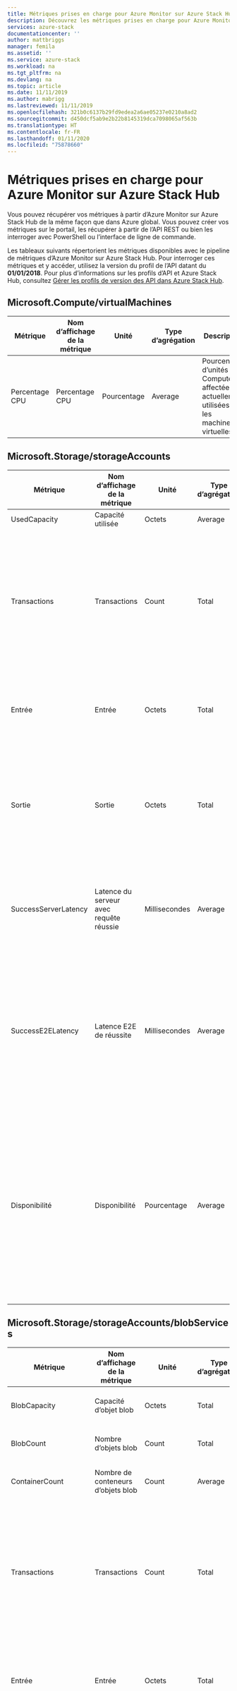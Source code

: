 ```yaml
---
title: Métriques prises en charge pour Azure Monitor sur Azure Stack Hub | Microsoft Docs
description: Découvrez les métriques prises en charge pour Azure Monitor sur Azure Stack Hub.
services: azure-stack
documentationcenter: ''
author: mattbriggs
manager: femila
ms.assetid: ''
ms.service: azure-stack
ms.workload: na
ms.tgt_pltfrm: na
ms.devlang: na
ms.topic: article
ms.date: 11/11/2019
ms.author: mabrigg
ms.lastreviewed: 11/11/2019
ms.openlocfilehash: 321b0c6137b29fd9edea2a6ae05237e0210a8ad2
ms.sourcegitcommit: d450dcf5ab9e2b22b8145319dca7098065af563b
ms.translationtype: HT
ms.contentlocale: fr-FR
ms.lasthandoff: 01/11/2020
ms.locfileid: "75878660"
---
```

# <a name="supported-metrics-for-azure-monitor-on-azure-stack-hub"></a>Métriques prises en charge pour Azure Monitor sur Azure Stack Hub

Vous pouvez récupérer vos métriques à partir d’Azure Monitor sur Azure Stack Hub de la même façon que dans Azure global. Vous pouvez créer vos métriques sur le portail, les récupérer à partir de l’API REST ou bien les interroger avec PowerShell ou l’interface de ligne de commande.

Les tableaux suivants répertorient les métriques disponibles avec le pipeline de métriques d’Azure Monitor sur Azure Stack Hub. Pour interroger ces métriques et y accéder, utilisez la version du profil de l’API datant du **01/01/2018**. Pour plus d’informations sur les profils d’API et Azure Stack Hub, consultez [Gérer les profils de version des API dans Azure Stack Hub](azure-stack-version-profiles.md).

## <a name="microsoftcomputevirtualmachines"></a>Microsoft.Compute/virtualMachines

| Métrique | Nom d’affichage de la métrique | Unité | Type d’agrégation | Description | Dimensions |
|----------------|---------------------|---------|------------------|-----------------------------------------------------------------------------------------------|---------------|
| Percentage CPU | Percentage CPU | Pourcentage | Average | Pourcentage d’unités Compute affectées actuellement utilisées par les machines virtuelles. | Aucune dimension |

## <a name="microsoftstoragestorageaccounts"></a>Microsoft.Storage/storageAccounts

| Métrique | Nom d’affichage de la métrique | Unité | Type d’agrégation | Description | Dimensions |
|----------------------|------------------------|--------------|------------------|---------------------------------------------------------------------------------------------------------------------------------------------------------------------------------------------------------------------------------------------------------------------------------------------------------------------------------------------------------------------------------|--------------------------------|
| UsedCapacity | Capacité utilisée | Octets | Average | Capacité utilisée du compte. | Aucune dimension |
| Transactions | Transactions | Count | Total | Nombre de requêtes envoyées à un service de stockage ou à l’opération API spécifiée. Ce nombre comprend les requêtes réussies et celles ayant échoué, ainsi que les requêtes qui ont généré des erreurs. Utilisez la dimension ResponseType pour connaître le nombre des différents types de réponses. | ResponseType, GeoType, ApiName |
| Entrée | Entrée | Octets | Total | Quantité de données d’entrée, en octets. Ce nombre inclut les entrées d’un client externe dans Stockage Microsoft Azure ainsi que les entrées dans Azure. | GeoType, ApiName |
| Sortie | Sortie | Octets | Total | Quantité de données de sortie, en octets. Ce nombre comprend les sorties d’un client externe dans Stockage Microsoft Azure ainsi que les sorties dans Azure. Par conséquent, ce nombre ne reflète pas les sorties facturables. | GeoType, ApiName |
| SuccessServerLatency | Latence du serveur avec requête réussie | Millisecondes | Average | Latence moyenne utilisée par Stockage Microsoft Azure pour traiter une requête réussie, en millisecondes. Cette valeur n’inclut pas la latence réseau spécifiée dans AverageE2ELatency. | GeoType, ApiName |
| SuccessE2ELatency | Latence E2E de réussite | Millisecondes | Average | Latence moyenne de bout en bout des requêtes réussies envoyées à un service de stockage ou à l’opération API spécifiée, en millisecondes. Cette valeur inclut le temps de traitement requis au sein de Stockage Microsoft Azure pour lire la requête, envoyer la réponse et recevoir un accusé de réception de la réponse. | GeoType, ApiName |
| Disponibilité | Disponibilité | Pourcentage | Average | Pourcentage de disponibilité pour le service de stockage ou l’opération API spécifiée. Calculez la disponibilité en prenant la valeur TotalBillableRequests puis en la divisant par le nombre de requêtes applicables, y compris celles qui ont généré des erreurs inattendues. Toutes erreurs inattendues réduisent la disponibilité du service de stockage ou de l’opération API spécifiée. | GeoType, ApiName |

## <a name="microsoftstoragestorageaccountsblobservices"></a>Microsoft.Storage/storageAccounts/blobServices

| Métrique | Nom d’affichage de la métrique | Unité | Type d’agrégation | Description | Dimensions |
|--------|---------------------|------|------------------|-------------|------------|
| BlobCapacity | Capacité d’objet blob | Octets | Total | Quantité de stockage utilisée par le service BLOB du compte de stockage, en octets. | BlobType |
| BlobCount | Nombre d’objets blob | Count | Total | Nombre d’objets blob dans le service Blob du compte de stockage. | BlobType |
| ContainerCount | Nombre de conteneurs d’objets blob | Count | Average | Nombre de conteneurs dans le service Blob du compte de stockage. | Aucune dimension |
| Transactions | Transactions | Count | Total | Nombre de requêtes envoyées à un service de stockage ou à l’opération API spécifiée. Ce nombre comprend les requêtes réussies et celles ayant échoué, ainsi que les requêtes qui ont généré des erreurs. Utilisez la dimension ResponseType pour connaître le nombre des différents types de réponses. | ResponseType, GeoType, ApiName |
| Entrée | Entrée | Octets | Total | Quantité de données d’entrée, en octets. Ce nombre inclut les entrées d’un client externe dans Stockage Microsoft Azure ainsi que les entrées dans Azure. | GeoType, ApiName |
| Sortie | Sortie | Octets | Total | Quantité de données de sortie, en octets. Ce nombre comprend les sorties d’un client externe dans Stockage Microsoft Azure ainsi que les sorties dans Azure. Par conséquent, ce nombre ne reflète pas les sorties facturables. | GeoType, ApiName |
| SuccessServerLatency | Latence du serveur avec requête réussie | Millisecondes | Average | Latence moyenne utilisée par Stockage Microsoft Azure pour traiter une requête réussie, en millisecondes. Cette valeur n’inclut pas la latence réseau spécifiée dans AverageE2ELatency. | GeoType, ApiName |
| SuccessE2ELatency | Latence E2E de réussite | Millisecondes | Average | Latence moyenne de bout en bout des requêtes réussies envoyées à un service de stockage ou à l’opération API spécifiée, en millisecondes. Cette valeur inclut le temps de traitement requis au sein de Stockage Microsoft Azure pour lire la requête, envoyer la réponse et recevoir un accusé de réception de la réponse. | GeoType, ApiName |
| Disponibilité | Disponibilité | Pourcentage | Average | Pourcentage de disponibilité pour le service de stockage ou l’opération API spécifiée. Calculez la disponibilité en prenant la valeur TotalBillableRequests puis en la divisant par le nombre de requêtes applicables, y compris celles qui ont généré des erreurs inattendues. Toutes erreurs inattendues réduisent la disponibilité du service de stockage ou de l’opération API spécifiée. | GeoType, ApiName |

## <a name="microsoftstoragestorageaccountstableservices"></a>Microsoft.Storage/storageAccounts/tableServices

| Métrique | Nom d’affichage de la métrique | Unité | Type d’agrégation | Description | Dimensions |
|----------------------|------------------------|--------------|------------------|---------------------------------------------------------------------------------------------------------------------------------------------------------------------------------------------------------------------------------------------------------------------------------------------------------------------------------------------------------------------------------|--------------------------------|
| TableCapacity | Capacité de la table | Octets | Average | Quantité de stockage utilisée par le service de Table du compte de stockage, en octets. | Aucune dimension |
| TableCount | Nombre de tables | Count | Average | Nombre de tables dans le service de Table du compte de stockage. | Aucune dimension |
| TableEntityCount | Nombre d’entités de table | Count | Average | Nombre d’entités de table dans le service de Table du compte de stockage. | Aucune dimension |
| Transactions | Transactions | Count | Total | Nombre de requêtes envoyées à un service de stockage ou à l’opération API spécifiée. Ce nombre comprend les requêtes réussies et celles ayant échoué, ainsi que les requêtes qui ont généré des erreurs. Utilisez la dimension ResponseType pour connaître le nombre des différents types de réponses. | ResponseType, GeoType, ApiName |
| Entrée | Entrée | Octets | Total | Quantité de données d’entrée, en octets. Ce nombre inclut les entrées d’un client externe dans Stockage Microsoft Azure ainsi que les entrées dans Azure. | GeoType, ApiName |
| Sortie | Sortie | Octets | Total | Quantité de données de sortie, en octets. Ce nombre comprend les sorties d’un client externe dans Stockage Microsoft Azure ainsi que les sorties dans Azure. Par conséquent, ce nombre ne reflète pas les sorties facturables. | GeoType, ApiName |
| SuccessServerLatency | Latence du serveur avec requête réussie | Millisecondes | Average | Latence moyenne utilisée par Stockage Microsoft Azure pour traiter une requête réussie, en millisecondes. Cette valeur n’inclut pas la latence réseau spécifiée dans AverageE2ELatency. | GeoType, ApiName |
| SuccessE2ELatency | Latence E2E de réussite | Millisecondes | Average | Latence moyenne de bout en bout des requêtes réussies envoyées à un service de stockage ou à l’opération API spécifiée, en millisecondes. Cette valeur inclut le temps de traitement requis au sein de Stockage Microsoft Azure pour lire la requête, envoyer la réponse et recevoir un accusé de réception de la réponse. | GeoType, ApiName |
| Disponibilité | Disponibilité | Pourcentage | Average | Pourcentage de disponibilité pour le service de stockage ou l’opération API spécifiée. Calculez la disponibilité en prenant la valeur TotalBillableRequests puis en la divisant par le nombre de requêtes applicables, y compris celles qui ont généré des erreurs inattendues. Toutes erreurs inattendues réduisent la disponibilité du service de stockage ou de l’opération API spécifiée. | GeoType, ApiName |

## <a name="microsoftstoragestorageaccountsqueueservices"></a>Microsoft.Storage/storageAccounts/queueServices

| Métrique | Nom d’affichage de la métrique | Unité | Type d’agrégation | Description | Dimensions |
|----------------------|------------------------|--------------|------------------|---------------------------------------------------------------------------------------------------------------------------------------------------------------------------------------------------------------------------------------------------------------------------------------------------------------------------------------------------------------------------------|--------------------------------|
| QueueCapacity | Capacité de la file d’attente | Octets | Average | Quantité de stockage utilisée par le service File d’attente du compte de stockage, en octets. | Aucune dimension |
| QueueCount | Nombre de files d’attente | Count | Average | Nombre de files d’attente dans le service de File d’attente du compte de stockage. | Aucune dimension |
| QueueMessageCount | Nombre de messages dans la file d’attente | Count | Average | Nombre approximatif de messages en file d’attente dans le service File d’attente du compte de stockage. | Aucune dimension |
| Transactions | Transactions | Count | Total | Nombre de requêtes envoyées à un service de stockage ou à l’opération API spécifiée. Ce nombre comprend les requêtes réussies et celles ayant échoué, ainsi que les requêtes qui ont généré des erreurs. Utilisez la dimension ResponseType pour connaître le nombre des différents types de réponses. | ResponseType, GeoType, ApiName |
| Entrée | Entrée | Octets | Total | Quantité de données d’entrée, en octets. Ce nombre inclut les entrées d’un client externe dans Stockage Microsoft Azure ainsi que les entrées dans Azure. | GeoType, ApiName |
| Sortie | Sortie | Octets | Total | Quantité de données de sortie, en octets. Ce nombre comprend les sorties d’un client externe dans Stockage Microsoft Azure ainsi que les sorties dans Azure. Par conséquent, ce nombre ne reflète pas les sorties facturables. | GeoType, ApiName |
| SuccessServerLatency | Latence du serveur avec requête réussie | Millisecondes | Average | Latence moyenne utilisée par Stockage Microsoft Azure pour traiter une requête réussie, en millisecondes. Cette valeur n’inclut pas la latence réseau spécifiée dans AverageE2ELatency. | GeoType, ApiName |
| SuccessE2ELatency | Latence E2E de réussite | Millisecondes | Average | Latence moyenne de bout en bout des requêtes réussies envoyées à un service de stockage ou à l’opération API spécifiée, en millisecondes. Cette valeur inclut le temps de traitement requis au sein de Stockage Microsoft Azure pour lire la requête, envoyer la réponse et recevoir un accusé de réception de la réponse. | GeoType, ApiName |
| Disponibilité | Disponibilité | Pourcentage | Average | Pourcentage de disponibilité pour le service de stockage ou l’opération API spécifiée. Calculez la disponibilité en prenant la valeur TotalBillableRequests puis en la divisant par le nombre de requêtes applicables, y compris celles qui ont généré des erreurs inattendues. Toutes erreurs inattendues réduisent la disponibilité du service de stockage ou de l’opération API spécifiée. | GeoType, ApiName |

## <a name="next-steps"></a>Étapes suivantes

Apprenez-en davantage sur [Azure Monitor sur Azure Stack Hub](azure-stack-metrics-azure-data.md).
